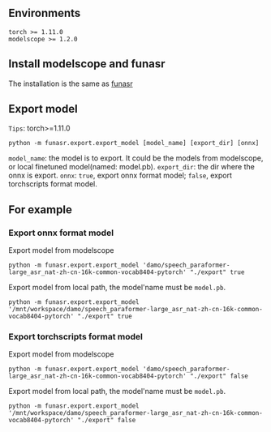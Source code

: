 
## Environments
    torch >= 1.11.0
    modelscope >= 1.2.0

## Install modelscope and funasr

The installation is the same as [funasr](../../README.md)

## Export model
   `Tips`: torch>=1.11.0

   ```shell
   python -m funasr.export.export_model [model_name] [export_dir] [onnx]
   ```
   `model_name`: the model is to export. It could be the models from modelscope, or local finetuned model(named: model.pb). 
   `export_dir`: the dir where the onnx is export.
    `onnx`: `true`, export onnx format model; `false`, export torchscripts format model.

## For example
### Export onnx format model
Export model from modelscope
```shell
python -m funasr.export.export_model 'damo/speech_paraformer-large_asr_nat-zh-cn-16k-common-vocab8404-pytorch' "./export" true
```
Export model from local path, the model'name must be `model.pb`.
```shell
python -m funasr.export.export_model '/mnt/workspace/damo/speech_paraformer-large_asr_nat-zh-cn-16k-common-vocab8404-pytorch' "./export" true
```

### Export torchscripts format model
Export model from modelscope
```shell
python -m funasr.export.export_model 'damo/speech_paraformer-large_asr_nat-zh-cn-16k-common-vocab8404-pytorch' "./export" false
```

Export model from local path, the model'name must be `model.pb`.
```shell
python -m funasr.export.export_model '/mnt/workspace/damo/speech_paraformer-large_asr_nat-zh-cn-16k-common-vocab8404-pytorch' "./export" false
```

